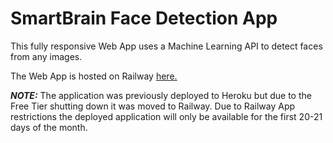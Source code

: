 # SmartBrain Face Detection App

This fully responsive Web App uses a Machine Learning API to detect faces from any images.

The Web App is hosted on Railway [here.](https://face-recognition-react-frontend-production.up.railway.app/)

**_NOTE:_**  The application was previously deployed to Heroku but due to the Free Tier shutting down it was moved to Railway. Due to Railway App restrictions the deployed application will only be available for the first 20-21 days of the month. 
